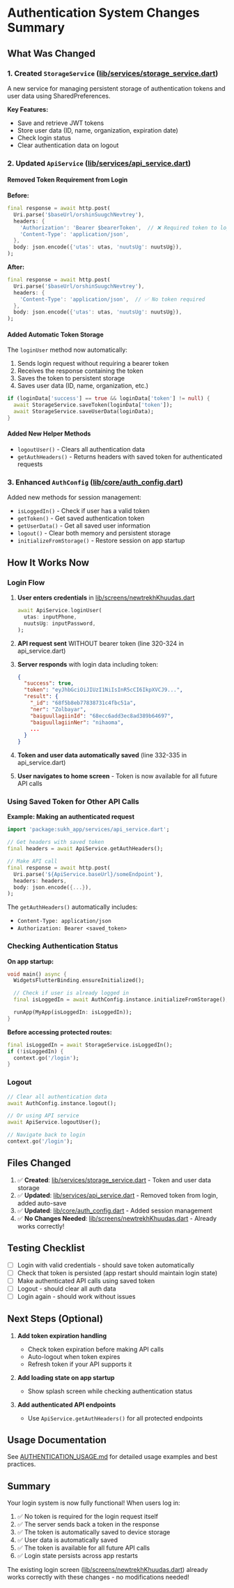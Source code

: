 # Authentication System Changes Summary

## What Was Changed

### 1. Created `StorageService` ([lib/services/storage_service.dart](lib/services/storage_service.dart))

A new service for managing persistent storage of authentication tokens and user data using SharedPreferences.

**Key Features:**

- Save and retrieve JWT tokens
- Store user data (ID, name, organization, expiration date)
- Check login status
- Clear authentication data on logout

### 2. Updated `ApiService` ([lib/services/api_service.dart](lib/services/api_service.dart))

#### Removed Token Requirement from Login

**Before:**

```dart
final response = await http.post(
  Uri.parse('$baseUrl/orshinSuugchNevtrey'),
  headers: {
    'Authorization': 'Bearer $bearerToken',  // ❌ Required token to login
    'Content-Type': 'application/json',
  },
  body: json.encode({'utas': utas, 'nuutsUg': nuutsUg}),
);
```

**After:**

```dart
final response = await http.post(
  Uri.parse('$baseUrl/orshinSuugchNevtrey'),
  headers: {
    'Content-Type': 'application/json',  // ✅ No token required
  },
  body: json.encode({'utas': utas, 'nuutsUg': nuutsUg}),
);
```

#### Added Automatic Token Storage

The `loginUser` method now automatically:

1. Sends login request without requiring a bearer token
2. Receives the response containing the token
3. Saves the token to persistent storage
4. Saves user data (ID, name, organization, etc.)

```dart
if (loginData['success'] == true && loginData['token'] != null) {
  await StorageService.saveToken(loginData['token']);
  await StorageService.saveUserData(loginData);
}
```

#### Added New Helper Methods

- `logoutUser()` - Clears all authentication data
- `getAuthHeaders()` - Returns headers with saved token for authenticated requests

### 3. Enhanced `AuthConfig` ([lib/core/auth_config.dart](lib/core/auth_config.dart))

Added new methods for session management:

- `isLoggedIn()` - Check if user has a valid token
- `getToken()` - Get saved authentication token
- `getUserData()` - Get all saved user information
- `logout()` - Clear both memory and persistent storage
- `initializeFromStorage()` - Restore session on app startup

## How It Works Now

### Login Flow

1. **User enters credentials** in [lib/screens/newtrekhKhuudas.dart](lib/screens/newtrekhKhuudas.dart:273-276)

   ```dart
   await ApiService.loginUser(
     utas: inputPhone,
     nuutsUg: inputPassword,
   );
   ```

2. **API request sent** WITHOUT bearer token (line 320-324 in api_service.dart)

3. **Server responds** with login data including token:

   ```json
   {
     "success": true,
     "token": "eyJhbGciOiJIUzI1NiIsInR5cCI6IkpXVCJ9...",
     "result": {
       "_id": "68f5b8eb77838731c4fbc51a",
       "ner": "Zolbayar",
       "baiguullagiinId": "68ecc6add3ec8ad389b64697",
       "baiguullagiinNer": "nihaoma",
       ...
     }
   }
   ```

4. **Token and user data automatically saved** (line 332-335 in api_service.dart)

5. **User navigates to home screen** - Token is now available for all future API calls

### Using Saved Token for Other API Calls

**Example: Making an authenticated request**

```dart
import 'package:sukh_app/services/api_service.dart';

// Get headers with saved token
final headers = await ApiService.getAuthHeaders();

// Make API call
final response = await http.post(
  Uri.parse('${ApiService.baseUrl}/someEndpoint'),
  headers: headers,
  body: json.encode({...}),
);
```

The `getAuthHeaders()` automatically includes:

- `Content-Type: application/json`
- `Authorization: Bearer <saved_token>`

### Checking Authentication Status

**On app startup:**

```dart
void main() async {
  WidgetsFlutterBinding.ensureInitialized();

  // Check if user is already logged in
  final isLoggedIn = await AuthConfig.instance.initializeFromStorage();

  runApp(MyApp(isLoggedIn: isLoggedIn));
}
```

**Before accessing protected routes:**

```dart
final isLoggedIn = await StorageService.isLoggedIn();
if (!isLoggedIn) {
  context.go('/login');
}
```

### Logout

```dart
// Clear all authentication data
await AuthConfig.instance.logout();

// Or using API service
await ApiService.logoutUser();

// Navigate back to login
context.go('/login');
```

## Files Changed

1. ✅ **Created**: [lib/services/storage_service.dart](lib/services/storage_service.dart) - Token and user data storage
2. ✅ **Updated**: [lib/services/api_service.dart](lib/services/api_service.dart) - Removed token from login, added auto-save
3. ✅ **Updated**: [lib/core/auth_config.dart](lib/core/auth_config.dart) - Added session management
4. ✅ **No Changes Needed**: [lib/screens/newtrekhKhuudas.dart](lib/screens/newtrekhKhuudas.dart) - Already works correctly!

## Testing Checklist

- [ ] Login with valid credentials - should save token automatically
- [ ] Check that token is persisted (app restart should maintain login state)
- [ ] Make authenticated API calls using saved token
- [ ] Logout - should clear all auth data
- [ ] Login again - should work without issues

## Next Steps (Optional)

1. **Add token expiration handling**

   - Check token expiration before making API calls
   - Auto-logout when token expires
   - Refresh token if your API supports it

2. **Add loading state on app startup**

   - Show splash screen while checking authentication status

3. **Add authenticated API endpoints**
   - Use `ApiService.getAuthHeaders()` for all protected endpoints

## Usage Documentation

See [AUTHENTICATION_USAGE.md](AUTHENTICATION_USAGE.md) for detailed usage examples and best practices.

## Summary

Your login system is now fully functional! When users log in:

1. ✅ No token is required for the login request itself
2. ✅ The server sends back a token in the response
3. ✅ The token is automatically saved to device storage
4. ✅ User data is automatically saved
5. ✅ The token is available for all future API calls
6. ✅ Login state persists across app restarts

The existing login screen ([lib/screens/newtrekhKhuudas.dart](lib/screens/newtrekhKhuudas.dart)) already works correctly with these changes - no modifications needed!

